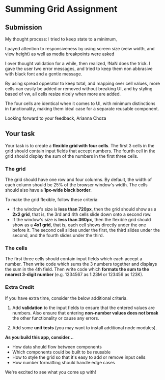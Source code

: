 # Summing Grid Assignment
## Submission
My thought process: 
I tried to keep state to a minimum, 

I payed attention to responsiveness by using screen size (veiw width, and view height) as well as media breakpoints were asked

I over thought validation for a while, then realized, !NaN does the trick. I gave the user two error messages, and tried to keep them non abbrasive with black font and a gentle message. 

By using spread opperator to keep total, and mapping over cell values, more cells can easily be added or removed without breaking UI, and by styling based of vw, all cells resize nicely when more are added. 

The four cells are identical when it comes to UI, with minimum distinctions in functionality, making them ideal case for a separate reusable component.   

Looking forward to your feedback, 
Arianna Choza
## Your task

Your task is to create a **flexible grid with four cells**. The first 3 cells in the grid should contain input fields that accept numbers. The fourth cell in the grid should display the sum of the numbers in the first three cells.

### The grid

The grid should have one row and four columns. By default, the width of each column should be 25% of the browser window's width. The cells should also have a **1px-wide black border**.

To make the grid flexible, follow these criteria:

- If the window's size is **less than 720px**, then the grid should show as a **2x2 grid**, that is, the 3rd and 4th cells slide down onto a second row.
- If the window's size is **less than 360px**, then the flexible grid should show as a **4x1 grid**, that is, each cell shows directly under the one before it. The second cell slides under the first, the third slides under the second, and the fourth slides under the third.

### The cells

The first three cells should contain input fields which each accept a number. Then write code which sums the 3 numbers together and displays the sum in the 4th field. Then write code which **formats the sum to the nearest 3-digit number** (e.g. 1234567 as 1.23M or 123456 as 123K).

### Extra Credit

If you have extra time, consider the below additional criteria.

1) Add **validation** to the input fields to ensure that the entered values are numbers. Also ensure that entering **non-number values does not break** the other functionality or cause any errors.

2) Add some **unit tests** (you may want to install additional node modules).

**As you build this app, consider...**
- How data should flow between components
- Which components could be built to be reusable
- How to style the grid so that it's easy to add or remove input cells
- How number formatting should handle edge cases

We're excited to see what you come up with!


